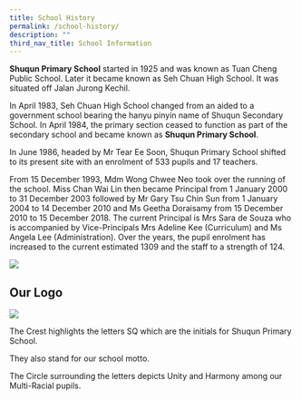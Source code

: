 ```yaml
---
title: School History
permalink: /school-history/
description: ""
third_nav_title: School Information
---
```




**Shuqun Primary School** started in 1925 and was known as Tuan Cheng Public School. Later it became known as Seh Chuan High School. It was situated off Jalan Jurong Kechil.

In April 1983, Seh Chuan High School changed from an aided to a government school bearing the hanyu pinyin name of Shuqun Secondary School. In April 1984, the primary section ceased to function as part of the secondary school and became known as **Shuqun Primary School**.

In June 1986, headed by Mr Tear Ee Soon, Shuqun Primary School shifted to its present site with an enrolment of 533 pupils and 17 teachers.

From 15 December 1993, Mdm Wong Chwee Neo took over the running of the school. Miss Chan Wai Lin then became Principal from 1 January 2000 to 31 December 2003 followed by Mr Gary Tsu Chin Sun from 1 January 2004 to 14 December 2010 and Ms Geetha Doraisamy from 15 December 2010 to 15 December 2018. The current Principal is Mrs Sara de Souza who is accompanied by Vice-Principals Mrs Adeline Kee (Curriculum) and Ms Angela Lee (Administration). Over the years, the pupil enrolment has increased to the current estimated 1309 and the staff to a strength of 124.

![](https://shuqunpri.moe.edu.sg/wp-content/uploads/images/our_schools/img_history.jpg)

## Our Logo

![](https://shuqunpri.moe.edu.sg/wp-content/uploads/2022/01/SQ-sch-logo-300x278.jpg)

The Crest highlights the letters SQ which are the initials for Shuqun Primary School. 

They also stand for our school motto.

The Circle surrounding the letters depicts Unity and Harmony among our Multi-Racial pupils.